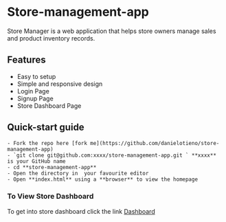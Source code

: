 # Store-management-app

Store Manager is a web application that helps store owners manage sales and product inventory records.

## Features

- Easy to setup
- Simple and responsive design
- Login Page
- Signup Page
- Store Dashboard Page

## Quick-start guide

```
- Fork the repo here [fork me](https://github.com/danielotieno/store-management-app)
- `git clone git@github.com:xxxx/store-management-app.git ` **xxxx** is your GitHub name
- cd **store-management-app**
- Open the directory in  your favourite editor
- Open **index.html** using a **browser** to view the homepage
```

### To View Store Dashboard

To get into store dashboard click the link [Dashboard](https://danielotieno.github.io/store-management-app/UI/store/store.html)
